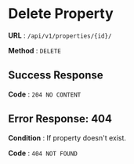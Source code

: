 # Delete Property

**URL** : `/api/v1/properties/{id}/`

**Method** : `DELETE`

## Success Response

**Code** : `204 NO CONTENT`

## Error Response: 404

**Condition** : If property doesn't exist.

**Code** : `404 NOT FOUND`
